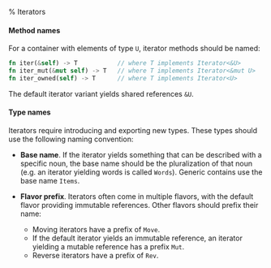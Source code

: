 % Iterators

#### Method names

For a container with elements of type `U`, iterator methods should be named:

```rust
fn iter(&self) -> T           // where T implements Iterator<&U>
fn iter_mut(&mut self) -> T   // where T implements Iterator<&mut U>
fn iter_owned(self) -> T      // where T implements Iterator<U>
```

The default iterator variant yields shared references `&U`.

#### Type names

Iterators require introducing and exporting new types. These types should use
the following naming convention:

* **Base name**. If the iterator yields something that can be described with a
   specific noun, the base name should be the pluralization of that noun
   (e.g. an iterator yielding words is called `Words`). Generic contains use the
   base name `Items`.

* **Flavor prefix**. Iterators often come in multiple flavors, with the default
  flavor providing immutable references. Other flavors should prefix their name:

  * Moving iterators have a prefix of `Move`.
  * If the default iterator yields an immutable reference, an iterator
    yielding a mutable reference has a prefix `Mut`.
  * Reverse iterators have a prefix of `Rev`.
